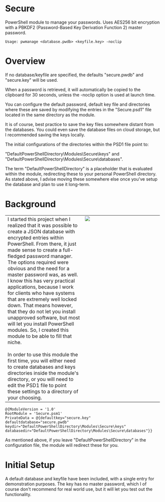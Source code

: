 # Secure
PowerShell module to manage your passwords. Uses AES256 bit encryption with a PBKDF2 (Password-Based Key Derivation Function 2) master password.

    Usage: pwmanage <database.pwdb> <keyfile.key> -noclip

# Overview
If no database/keyfile are specified, the defaults "secure.pwdb" and "secure.key" will be used.

When a password is retrieved, it will automatically be copied to the clipboard for 30 seconds, unless the -noclip option is used at launch time.

You can configure the default password, default key file and directories where these are saved by modifying the entries in the "Secure.psd1" file located in the same directory as the module.

It is of course, best practice to save the key files somewhere distant from the databases. You could even save the database files on cloud storage, but I recommended saving the keys locally.

The initial configurations of the directories within the PSD1 file point to:

"DefaultPowerShellDirectory\Modules\Secure\keys" and "DefaultPowerShellDirectory\Modules\Secure\databases".

The term "DefaultPowerShellDirectory" is a placeholder that is evaluated within the module, redirecting these to your personal PowerShell directory. As stated above, I advise moving these somewhere else once you've setup the database and plan to use it long-term.

# Background
<table border=0><td valign=top width=50%>
I started this project when I realized that it was possible to create a JSON database with encrypted entries within PowerShell.
From there, it just made sense to create a full-fledged password manager.
The options required were obvious and the need for a master password was, as well.
I know this has very practical applications, because I work for clients who have systems that are extremely well locked down.
That means however, that they do not let you install unapproved software, but most will let you install PowerShell modules.
So, I created this module to be able to fill that niche.
<br><br>
In order to use this module the first time, you will either need to create databases and keys directories inside the module's directory,
or you will need to edit the PSD1 file to point these settings to a directory of your choosing.
</td>
<td valign=top width=50%><img src="https://github.com/Schvenn/Secure/raw/main/Screenshot%202025-05-30%20010000.png"></td>
</table>

    @{ModuleVersion = '1.0'
    RootModule = 'Secure.psm1'
    PrivateData = @{defaultkey="secure.key"
    defaultdatabase="secure.pwdb"
    keydir="DefaultPowerShellDirectory\Modules\Secure\keys"
    databasedir="DefaultPowerShellDirectory\Modules\Secure\databases"}}

As mentioned above, if you leave "DefaultPowerShellDirectory" in the configuration file, the module will redirect these for you.

# Initial Setup
A default database and keyfile have been included, with a single entry for demonstration purposes.
The key has no master password, which I of course don't recommend for real world use, but it will let you test out the functionality.
